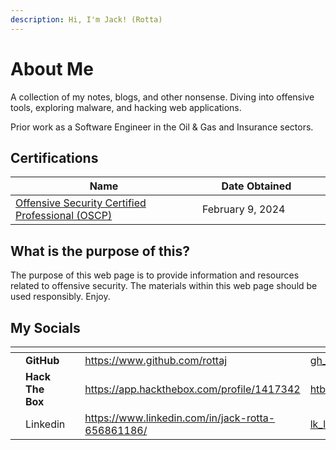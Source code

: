```yaml
---
description: Hi, I'm Jack! (Rotta)
---
```


# About Me

A collection of my notes, blogs, and other nonsense. Diving into offensive tools, exploring malware, and hacking web applications.

Prior work as a Software Engineer in the Oil & Gas and Insurance sectors.

## Certifications

<table><thead><tr><th width="457">Name</th><th width="266">Date Obtained</th><th data-hidden></th></tr></thead><tbody><tr><td><a href="https://www.credential.net/e111079c-1b02-4fbb-960c-5d2a582d023b#gs.4w27cb">Offensive Security Certified Professional (OSCP)</a></td><td>February 9, 2024</td><td></td></tr></tbody></table>

## What is the purpose of this?

The purpose of this web page is to provide information and resources related to offensive security. The materials within this web page should be used responsibly. Enjoy.

## My Socials

<table data-view="cards"><thead><tr><th></th><th></th><th></th><th data-hidden data-card-target data-type="content-ref"></th><th data-hidden data-card-cover data-type="files"></th></tr></thead><tbody><tr><td></td><td><strong>GitHub</strong></td><td></td><td><a href="https://www.github.com/rottaj">https://www.github.com/rottaj</a></td><td><a href=".gitbook/assets/gh_logo.png">gh_logo.png</a></td></tr><tr><td></td><td><strong>Hack The Box</strong></td><td></td><td><a href="https://app.hackthebox.com/profile/1417342">https://app.hackthebox.com/profile/1417342</a></td><td><a href=".gitbook/assets/htb_logo.webp">htb_logo.webp</a></td></tr><tr><td></td><td>Linkedin</td><td></td><td><a href="https://www.linkedin.com/in/jack-rotta-656861186/">https://www.linkedin.com/in/jack-rotta-656861186/</a></td><td><a href=".gitbook/assets/lk_logo.png">lk_logo.png</a></td></tr></tbody></table>
